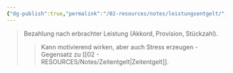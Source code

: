 ```yaml
---
{"dg-publish":true,"permalink":"/02-resources/notes/leistungsentgelt/","tags":["arbeitsrecht/entgelt"],"noteIcon":"","updated":"2025-10-29T12:59:07.795+01:00"}
---
```


>Bezahlung nach erbrachter Leistung (Akkord, Provision, Stückzahl).
>>Kann motivierend wirken, aber auch Stress erzeugen - Gegensatz zu [[02 - RESOURCES/Notes/Zeitentgelt\|Zeitentgelt]].